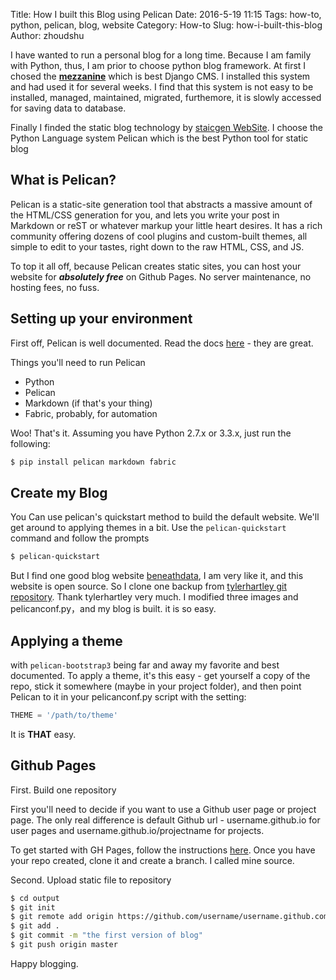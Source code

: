 Title: How I built this Blog using Pelican
Date: 2016-5-19 11:15
Tags: how-to, python, pelican, blog, website
Category: How-to
Slug: how-i-built-this-blog
Author: zhoudshu

I have wanted to run a personal blog for a long time. Because I am family with Python, thus, I am prior to choose python blog framework. At first I chosed the [__mezzanine__](http://mezzanine.jupo.org) which is best Django CMS. I installed this system and had used it for several weeks. I find that this system is not easy to be installed, managed, maintained, migrated, furthemore, it is slowly accessed for saving data to database.

Finally I finded the static blog technology by [staicgen WebSite](https://www.staticgen.com). I choose the Python Language system Pelican which is the best Python tool for static blog

## What is Pelican?
Pelican is a static-site generation tool that abstracts a massive amount of the HTML/CSS generation for you, and lets you write your post in Markdown or reST or whatever markup your little heart desires. It has a rich community offering dozens of cool plugins and custom-built themes, all simple to edit to your tastes, right down to the raw HTML, CSS, and JS.

To top it all off, because Pelican creates static sites, you can host your website for *__absolutely free__* on Github Pages. No server maintenance, no hosting fees, no fuss.

## Setting up your environment

First off, Pelican is well documented. Read the docs [here](http://docs.getpelican.com/en/latest/quickstart.html) - they are great.

Things you'll need to run Pelican

* Python
* Pelican
* Markdown (if that's your thing)
* Fabric, probably, for automation

Woo! That's it. Assuming you have Python 2.7.x or 3.3.x, just run the following:

```bash
$ pip install pelican markdown fabric
```

## Create my Blog
You Can use pelican's quickstart method to build the default website. We'll get around to applying themes in a bit. Use the `pelican-quickstart` command and follow the prompts

```bash
$ pelican-quickstart
```
But I find one good blog website [beneathdata](http://beneathdata.com), I am very like it, and this website is open source. So I clone one backup from [tylerhartley git repository](https://github.com/tylerhartley/beneathdata.git). Thank tylerhartley very much. I modified three images and pelicanconf.py，and my blog is built. it is so easy.

## Applying a theme

with `pelican-bootstrap3` being far and away my favorite and best documented. To apply a theme, it's this easy - get yourself a copy of the repo, stick it somewhere (maybe in your project folder), and then point Pelican to it in your pelicanconf.py script with the setting:

```python
THEME = '/path/to/theme'
```
It is **THAT** easy. 

## Github Pages

First. Build one repository

First you'll need to decide if you want to use a Github user page or project page. The only real difference is default Github url - username.github.io for user pages and username.github.io/projectname for projects.  

To get started with GH Pages, follow the instructions [here](https://pages.github.com/). Once you have your repo created, clone it and create a branch. I called mine source. 

Second. Upload static file to repository

```bash
$ cd output
$ git init
$ git remote add origin https://github.com/username/username.github.com.git
$ git add .
$ git commit -m "the first version of blog"
$ git push origin master

```
Happy blogging.

